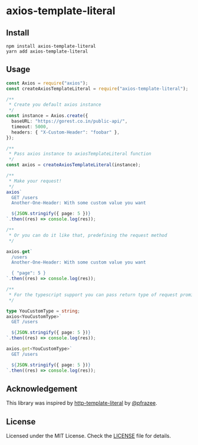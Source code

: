 # axios-template-literal

## Install

```shell
npm install axios-template-literal
yarn add axios-template-literal
```

## Usage

```typescript
const Axios = require("axios");
const createAxiosTemplateLiteral = require("axios-template-literal");

/**
 * Create you default axios instance
 */
const instance = Axios.create({
  baseURL: "https://gorest.co.in/public-api/",
  timeout: 5000,
  headers: { "X-Custom-Header": "foobar" },
});

/**
 * Pass axios instance to axiosTemplateLiteral function
 */
const axios = createAxiosTemplateLiteral(instance);

/**
 * Make your request!
 */
axios`
  GET /users
  Another-One-Header: With some custom value you want

  ${JSON.stringify({ page: 5 })}
`.then((res) => console.log(res));

/**
 * Or you can do it like that, predefining the request method
 */

axios.get`
  /users
  Another-One-Header: With some custom value you want

  { "page": 5 }
`.then((res) => console.log(res));

/**
 * For the typescript support you can pass return type of request promise
 */

type YouCustomType = string;
axios<YouCustomType>`
  GET /users

  ${JSON.stringify({ page: 5 })}
`.then((res) => console.log(res));

axios.get<YouCustomType>`
  GET /users

  ${JSON.stringify({ page: 5 })}
`.then((res) => console.log(res));
```

## Acknowledgement

This library was inspired by [http-template-literal](https://github.com/pfrazee/http-template-literal) by [@pfrazee](https://github.com/pfrazee).

## License

Licensed under the MIT License. Check the [LICENSE](https://github.com/shtelzerartem/axios-template-literal/blob/master/LICENSE) file for details.
